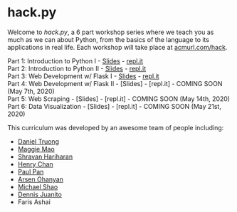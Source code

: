 # hack.py

Welcome to *hack.py*, a 6 part workshop series where we teach you as much as we can about Python, from the basics of the language to its applications in real life. Each workshop will take place at [acmurl.com/hack](http://acmurl.com/hack).

Part 1: Introduction to Python I - [Slides](http://acmurl.com/hackpy1) - [repl.it](https://acmurl.com/hackpy1-repl)  
Part 2: Introduction to Python II - [Slides](https://docs.google.com/presentation/d/1pdL_gVBtCBsIL5tA66lprdBvPxRim-Nsbxw-97aSAY4/edit?usp=sharing) - [repl.it](https://acmurl.com/hackpy2-repl)  
Part 3: Web Development w/ Flask I - [Slides](http://acmurl.com/hackpy3) - [repl.it](https://repl.it/github/paulpan05/Flask-Workshop-1)  
Part 4: Web Development w/ Flask II - [Slides] - [repl.it] - COMING SOON (May 7th, 2020)  
Part 5: Web Scraping - [Slides] - [repl.it] - COMING SOON (May 14th, 2020)  
Part 6: Data Visualization - [Slides] - [repl.it] - COMING SOON (May 21st, 2020)  

This curriculum was developed by an awesome team of people including:
  - [Daniel Truong](https://github.com/daniel-d-truong)
  - [Maggie Mao](https://github.com/YiyueMaggieMao)
  - [Shravan Hariharan](https://github.com/shravanhariharan2)
  - [Henry Chan](https://github.com/chanhenry54)
  - [Paul Pan](https://github.com/paulpan05)
  - [Arsen Ohanyan](https://github.com/4R53N)
  - [Michael Shao](https://github.com/michl1001)
  - [Dennis Juanito](https://github.com/djuanit0x)
  - Faris Ashai
